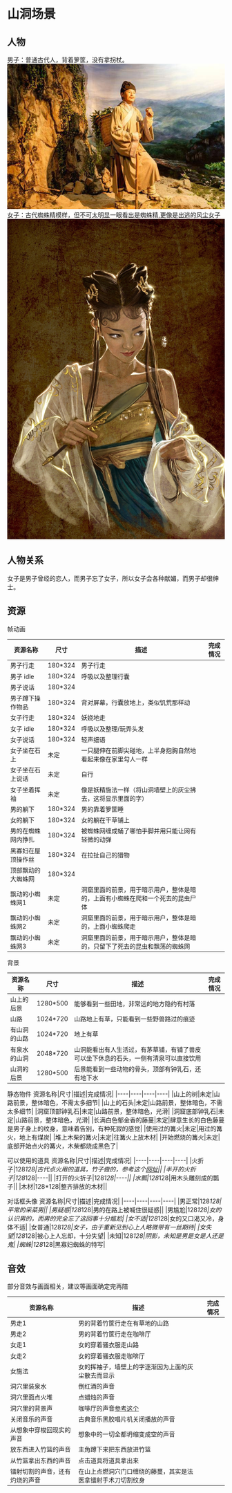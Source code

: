 # 山洞场景

## 人物

男子：普通古代人，背着箩筐，没有拿拐杖。![参考图](./%E5%8F%A4%E4%BB%A3%E7%94%B7%E5%AD%90.jpeg)
女子：古代蜘蛛精模样，但不可太明显一眼看出是蜘蛛精,更像是出逃的风尘女子![参考图](./%E8%9C%98%E8%9B%9B%E7%B2%BE%E9%87%87%E6%A0%B7.jpg)

## 人物关系

女子是男子曾经的恋人，而男子忘了女子，所以女子会各种献媚，而男子却很绅士。

## 资源

帧动画

资源名称|尺寸|描述|完成情况|
|----|----|----|----|
|男子行走|180*324|男子行走||
|男子 idle|180*324|呼吸以及整理行囊||
|男子说话|180*324|||
|男子蹲下操作物品|180*324|背对屏幕，行囊放地上，类似饥荒那样动||
|女子行走|180*324|妖娆地走||
|女子 idle|180*324|呼吸以及整理/玩弄头发||
|女子说话|180*324|轻声细语||
|女子坐在石上|未定|一只腿伸在前脚尖碰地，上半身抱胸自然地看起来像在家里勾人一样||
|女子坐在石上说话|未定|自行||
|女子坐着挥袖|未定|像是妖精施法一样（将山洞墙壁上的灰尘拂去，这将显示里面的字）||
|男的躺下|180*324|男的靠着箩筐睡||
|女的躺下|180*324|女的躺在干草铺上||
|男的在蜘蛛网内挣扎|180*324|被蜘蛛网缠成蛹了哪怕手脚并用只能让网有轻微的动弹||
|黑寡妇在屋顶操作丝|180*324|在拉扯自己的猎物||
|顶部飘动的大蜘蛛网|180*324|||
|飘动的小蜘蛛网1|未定|洞窟里面的前景，用于暗示用户，整体是暗的，上面有小蜘蛛在爬和一个死去的昆虫尸体||
|飘动的小蜘蛛网2|未定|洞窟里面的前景，用于暗示用户，整体是暗的，上面小蜘蛛爬走||
|飘动的小蜘蛛网3|未定|洞窟里面的前景，用于暗示用户，整体是暗的，只留下了死去的昆虫和飘荡的蜘蛛网||

背景

资源名称|尺寸|描述|完成情况|
|----|----|----|----|
|山上的后景|1280*500|能够看到一些田地，非常远的地方隐约有村落||
|山路|1024*720|山路地上有草，只能看到一些野兽路过的痕迹||
|有山洞的山路|1024*720|地上有草||
|有泉水的山洞|2048*720|山洞能看出有人生活过，有茅草铺，有铺了兽皮可以坐下休息的石头，一侧有清泉可以直接饮用|
|山洞的后景|1280*500|后景能看到一些动物的骨头，顶部有钟乳石，还有地下水|

静态物件
资源名称|尺寸|描述|完成情况|
|----|----|----|----|
|山上的树|未定|山路前景，整体暗色，不需太多细节|
|山上的石头|未定|山路前景，整体暗色，不需太多细节|
|洞窟顶部钟乳石|未定|山路前景，整体暗色，光滑|
|洞窟底部钟乳石|未定|山路前景，整体暗色，光滑|
|长满白色郁金香的藤蔓|未定|肆意生长的白色藤蔓是男子身上的纹身，意味着告别，有种死寂的感觉|
|使用过的篝火|未定|用过的篝火，地上有煤炭|
|堆上木柴的篝火|未定|往篝火上放木材|
|开始燃烧的篝火|未定|底部开始点火的篝火，木柴都烧成黑色了|

可以使用的道具
资源名称|尺寸|描述|完成情况|
|----|----|----|----|
|火折子|128*128|古代点火用的道具，竹子做的，参考这个[网址](https://baijiahao.baidu.com/s?id=1683799094309694028&wfr=spider&for=pc)||
|半开的火折子|128*128|----||
|打开的火折子|128*128|----||
|水瓢|128*128|用木头雕刻成的瓢子||
|木材|128*128|整齐排放的木材||

对话框头像
资源名称|尺寸|描述|完成情况|
|----|----|----|----|
|男正常|128*128|平常的采菜男||
|男疑惑|128*128|男的在路上被喊住很疑惑||
|男尴尬|128*128|女的认识男的，而男的完全忘了这回事十分尴尬|
|女不适|128*128|女的又口渴又冷，身体不适|
|女普通|128*128|女子，由于重新见到心上人略微带有一丝期待|
|女失望|128*128|被心上人忘却，十分失望|
|未知|128*128|阴影，未知是男是女是人还是鬼|
|蜘蛛|128*128|黑寡妇蜘蛛的特写|

## 音效

部分音效与画面相关，建议等画面确定完再陪

资源名称|描述|完成情况|
|----|----|----|
|男走1|男的背着竹筐行走在有草地的山路||
|男走2|男的背着竹筐行走在咖啡厅|
|女走1|女的穿着骚衣服走山路|
|女走2|女的穿着骚衣服走咖啡厅|
|女施法|女的挥袖子，墙壁上的字逐渐因为上面的灰尘散去而显示|
|洞穴里装泉水|倒红酒的声音|
|洞穴里面点火堆|点蜡烛的声音|
|洞穴里的背景声|咖啡厅的声音[参考这个](https://www.youtube.com/watch?v=kRjbyK74vnU)|
|关闭音乐的声音|古典音乐黑胶唱片机关闭播放的声音
|从想象中穿梭回现实的声音|想象中的一切全都坍缩变成空的声音|
|放东西进入竹篮的声音|主角蹲下来把东西放进竹篮|
|从竹篮拿出东西的声音|点击道具将道具拿出来|
|镭射切割的声音，还有灼烧的声音|在山上点燃洞穴门口缠绕的藤蔓，其实是法医拿镭射手术刀切割纹身|
